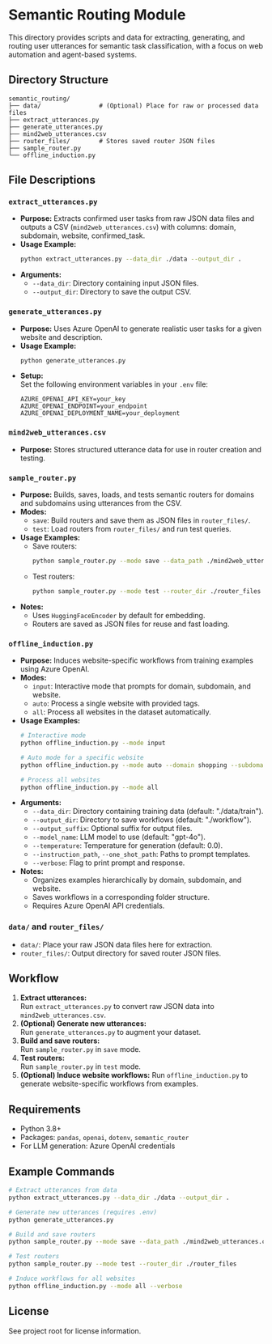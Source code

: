 # Semantic Routing Module

This directory provides scripts and data for extracting, generating, and routing user utterances for semantic task classification, with a focus on web automation and agent-based systems.

## Directory Structure

```
semantic_routing/
├── data/                # (Optional) Place for raw or processed data files
├── extract_utterances.py
├── generate_utterances.py
├── mind2web_utterances.csv
├── router_files/        # Stores saved router JSON files
├── sample_router.py
└── offline_induction.py
```

## File Descriptions

### `extract_utterances.py`
- **Purpose:** Extracts confirmed user tasks from raw JSON data files and outputs a CSV (`mind2web_utterances.csv`) with columns: domain, subdomain, website, confirmed_task.
- **Usage Example:**
  ```bash
  python extract_utterances.py --data_dir ./data --output_dir .
  ```
- **Arguments:**
  - `--data_dir`: Directory containing input JSON files.
  - `--output_dir`: Directory to save the output CSV.

### `generate_utterances.py`
- **Purpose:** Uses Azure OpenAI to generate realistic user tasks for a given website and description.
- **Usage Example:**
  ```bash
  python generate_utterances.py
  ```
- **Setup:**  
  Set the following environment variables in your `.env` file:
  ```
  AZURE_OPENAI_API_KEY=your_key
  AZURE_OPENAI_ENDPOINT=your_endpoint
  AZURE_OPENAI_DEPLOYMENT_NAME=your_deployment
  ```

### `mind2web_utterances.csv`
- **Purpose:** Stores structured utterance data for use in router creation and testing.

### `sample_router.py`
- **Purpose:** Builds, saves, loads, and tests semantic routers for domains and subdomains using utterances from the CSV.
- **Modes:**
  - `save`: Build routers and save them as JSON files in `router_files/`.
  - `test`: Load routers from `router_files/` and run test queries.
- **Usage Examples:**
  - Save routers:
    ```bash
    python sample_router.py --mode save --data_path ./mind2web_utterances.csv --output_dir ./router_files
    ```
  - Test routers:
    ```bash
    python sample_router.py --mode test --router_dir ./router_files
    ```
- **Notes:**  
  - Uses `HuggingFaceEncoder` by default for embedding.
  - Routers are saved as JSON files for reuse and fast loading.

### `offline_induction.py`
- **Purpose:** Induces website-specific workflows from training examples using Azure OpenAI.
- **Modes:**
  - `input`: Interactive mode that prompts for domain, subdomain, and website.
  - `auto`: Process a single website with provided tags.
  - `all`: Process all websites in the dataset automatically.
- **Usage Examples:**
  ```bash
  # Interactive mode
  python offline_induction.py --mode input
  
  # Auto mode for a specific website
  python offline_induction.py --mode auto --domain shopping --subdomain retail --website amazon
  
  # Process all websites
  python offline_induction.py --mode all
  ```
- **Arguments:**
  - `--data_dir`: Directory containing training data (default: "./data/train").
  - `--output_dir`: Directory to save workflows (default: "./workflow").
  - `--output_suffix`: Optional suffix for output files.
  - `--model_name`: LLM model to use (default: "gpt-4o").
  - `--temperature`: Temperature for generation (default: 0.0).
  - `--instruction_path`, `--one_shot_path`: Paths to prompt templates.
  - `--verbose`: Flag to print prompt and response.
- **Notes:**
  - Organizes examples hierarchically by domain, subdomain, and website.
  - Saves workflows in a corresponding folder structure.
  - Requires Azure OpenAI API credentials.

### `data/` and `router_files/`
- `data/`: Place your raw JSON data files here for extraction.
- `router_files/`: Output directory for saved router JSON files.

## Workflow

1. **Extract utterances:**  
   Run `extract_utterances.py` to convert raw JSON data into `mind2web_utterances.csv`.
2. **(Optional) Generate new utterances:**  
   Run `generate_utterances.py` to augment your dataset.
3. **Build and save routers:**  
   Run `sample_router.py` in `save` mode.
4. **Test routers:**  
   Run `sample_router.py` in `test` mode.
5. **(Optional) Induce website workflows:**
   Run `offline_induction.py` to generate website-specific workflows from examples.

## Requirements

- Python 3.8+
- Packages: `pandas`, `openai`, `dotenv`, `semantic_router`
- For LLM generation: Azure OpenAI credentials

## Example Commands

```bash
# Extract utterances from data
python extract_utterances.py --data_dir ./data --output_dir .

# Generate new utterances (requires .env)
python generate_utterances.py

# Build and save routers
python sample_router.py --mode save --data_path ./mind2web_utterances.csv --output_dir ./router_files

# Test routers
python sample_router.py --mode test --router_dir ./router_files

# Induce workflows for all websites
python offline_induction.py --mode all --verbose
```

## License

See project root for license information.